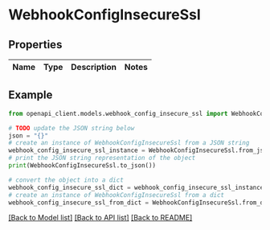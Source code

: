 # WebhookConfigInsecureSsl


## Properties

Name | Type | Description | Notes
------------ | ------------- | ------------- | -------------

## Example

```python
from openapi_client.models.webhook_config_insecure_ssl import WebhookConfigInsecureSsl

# TODO update the JSON string below
json = "{}"
# create an instance of WebhookConfigInsecureSsl from a JSON string
webhook_config_insecure_ssl_instance = WebhookConfigInsecureSsl.from_json(json)
# print the JSON string representation of the object
print(WebhookConfigInsecureSsl.to_json())

# convert the object into a dict
webhook_config_insecure_ssl_dict = webhook_config_insecure_ssl_instance.to_dict()
# create an instance of WebhookConfigInsecureSsl from a dict
webhook_config_insecure_ssl_from_dict = WebhookConfigInsecureSsl.from_dict(webhook_config_insecure_ssl_dict)
```
[[Back to Model list]](../README.md#documentation-for-models) [[Back to API list]](../README.md#documentation-for-api-endpoints) [[Back to README]](../README.md)


